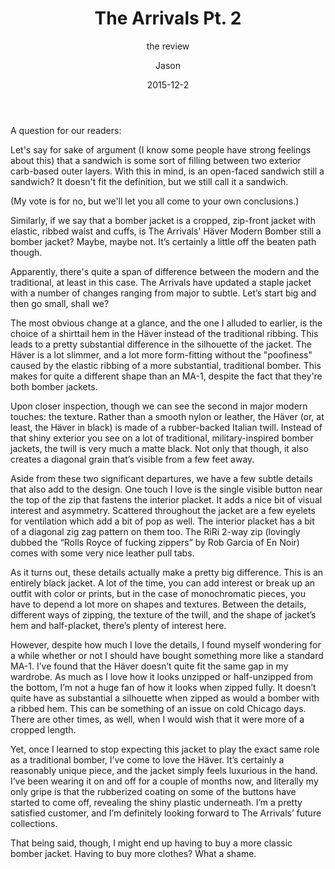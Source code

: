 ﻿---
layout: post
title:  "The Arrivals Pt. 2"
subtitle: "the review"
date:   2015-12-2
categories: style
coverphoto: true
color: "b0340e"
author: Jason
---

A question for our readers:

Let's say for sake of argument (I know some people have strong feelings about this) that a sandwich is some sort of filling between two exterior carb-based outer layers. With this in mind, is an open-faced sandwich still a sandwich? It doesn't fit the definition, but we still call it a sandwich.

(My vote is for no, but we'll let you all come to your own conclusions.)

Similarly, if we say that a bomber jacket is a cropped, zip-front jacket with elastic, ribbed waist and cuffs, is The Arrivals' Häver Modern Bomber still a bomber jacket? Maybe, maybe not. It’s certainly a little off the beaten path though.

Apparently, there's quite a span of difference between the modern and the traditional, at least in this case. The Arrivals have updated a staple jacket with a number of changes ranging from major to subtle. Let’s start big and then go small, shall we?

The most obvious change at a glance, and the one I alluded to earlier, is the choice of a shirttail hem in the Häver instead of the traditional ribbing. This leads to a pretty substantial difference in the silhouette of the jacket. The Häver is a lot slimmer, and a lot more form-fitting without the "poofiness" caused by the elastic ribbing of a more substantial, traditional bomber. This makes for quite a different shape than an MA-1, despite the fact that they're both bomber jackets. 

Upon closer inspection, though we can see the second in major modern touches: the texture. Rather than a smooth nylon or leather, the Häver (or, at least, the Häver in black) is made of a rubber-backed Italian twill. Instead of that shiny exterior you see on a lot of traditional, military-inspired bomber jackets, the twill is very much a matte black. Not only that though, it also creates a diagonal grain that’s visible from a few feet away.

Aside from these two significant departures, we have a few subtle details that also add to the design. One touch I love is the single visible button near the top of the zip that fastens the interior placket. It adds a nice bit of visual interest and asymmetry. Scattered throughout the jacket are a few eyelets for ventilation which add a bit of pop as well. The interior placket has a bit of a diagonal zig zag pattern on them too. The RiRi 2-way zip (lovingly dubbed the “Rolls Royce of fucking zippers” by Rob Garcia of En Noir) comes with some very nice leather pull tabs.

As it turns out, these details actually make a pretty big difference. This is an entirely black jacket. A lot of the time, you can add interest or break up an outfit with color or prints, but in the case of monochromatic pieces, you have to depend a lot more on shapes and textures. Between the details, different ways of zipping, the texture of the twill, and the shape of jacket’s hem and half-placket, there’s plenty of interest here.

However, despite how much I love the details, I found myself wondering for a while whether or not I should have bought something more like a standard MA-1. I’ve found that the Häver doesn’t quite fit the same gap in my wardrobe. As much as I love how it looks unzipped or half-unzipped from the bottom, I’m not a huge fan of how it looks when zipped fully. It doesn’t quite have as substantial a silhouette when zipped as would a bomber with a ribbed hem. This can be something of an issue on cold Chicago days. There are other times, as well, when I would wish that it were more of a cropped length.

Yet, once I learned to stop expecting this jacket to play the exact same role as a traditional bomber, I’ve come to love the Häver. It’s certainly a reasonably unique piece, and the jacket simply feels luxurious in the hand. I’ve been wearing it on and off for a couple of months now, and literally my only gripe is that the rubberized coating on some of the buttons have started to come off, revealing the shiny plastic underneath. I’m a pretty satisfied customer, and I’m definitely looking forward to The Arrivals’ future collections.

That being said, though, I might end up having to buy a more classic bomber jacket. Having to buy more clothes? What a shame.
